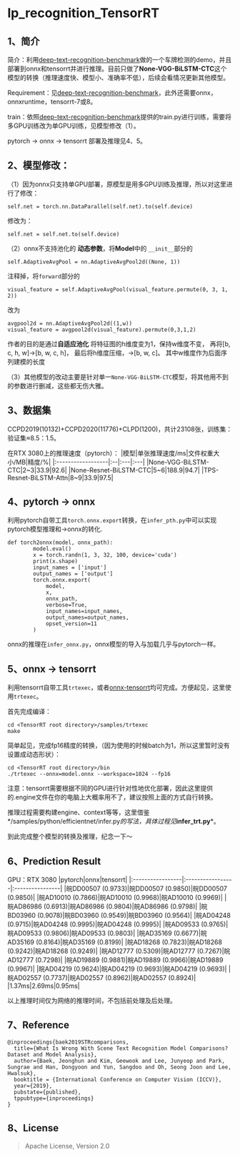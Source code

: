 # lp_recognition_TensorRT

## 1、简介

简介：利用[deep-text-recognition-benchmark](https://github.com/clovaai/deep-text-recognition-benchmark)做的一个车牌检测的demo，并且部署到onnx和tensorrt并进行推理。目前只做了**None-VGG-BiLSTM-CTC**这个模型的转换（推理速度快、模型小、准确率不低），后续会看情况更新其他模型。

Requirement：见[deep-text-recognition-benchmark](https://github.com/clovaai/deep-text-recognition-benchmark)，此外还需要onnx，onnxruntime，tensorrt-7或8。

train：依照[deep-text-recognition-benchmark](https://github.com/clovaai/deep-text-recognition-benchmark)提供的train.py进行训练，需要将多GPU训练改为单GPU训练，见模型修改（1）。

pytorch -> onnx -> tensorrt 部署及推理见4、5。

## 2、模型修改：

（1）因为onnx只支持单GPU部署，原模型是用多GPU训练及推理，所以对这里进行了修改：
```
self.net = torch.nn.DataParallel(self.net).to(self.device) 
```
修改为：
```
self.net = self.net.to(self.device)
```

（2）onnx不支持池化的 **动态参数**，将**Model**中的 `__init__`部分的
```
self.AdaptiveAvgPool = nn.AdaptiveAvgPool2d((None, 1))
```
注释掉，将`forward`部分的
```
visual_feature = self.AdaptiveAvgPool(visual_feature.permute(0, 3, 1, 2))
```
改为
```
avgpool2d = nn.AdaptiveAvgPool2d((1,w))
visual_feature = avgpool2d(visual_feature).permute(0,3,1,2)
```
作者的目的是通过**自适应池化** 将特征图的h维度变为1，保持w维度不变，
再将[b, c, h, w]->[b, w, c, h]，
最后将h维度压缩，->[b, w, c]。
其中w维度作为后面序列建模的长度

（3）其他模型的改动主要是针对单一`None-VGG-BiLSTM-CTC`模型，将其他用不到的参数进行删减，这些都无伤大雅。

## 3、数据集

CCPD2019(10132)+CCPD2020(11776)+CLPD(1200)，共计23108张，训练集：验证集≈8.5：1.5。

在RTX 3080上的推理速度（pytorch）：
|模型|单张推理速度/ms|文件权重大小/MB|精度/%|
|:------------------|:--|:---|:---|
|None-VGG-BiLSTM-CTC|2~3|33.9|92.6|
|None-Resnet-BiLSTM-CTC|5~6|188.9|94.7|
|TPS-Resnet-BiLSTM-Attn|8~9|33.9|97.5|

## 4、pytorch -> onnx

利用pytorch自带工具`torch.onnx.export`转换，在`infer_pth.py`中可以实现pytorch模型推理和->onnx的转化.
```
def torch2onnx(model, onnx_path):
        model.eval()
        x = torch.randn(1, 3, 32, 100, device='cuda')
        print(x.shape)
        input_names = ['input']
        output_names = ['output']
        torch.onnx.export(
            model,
            x,
            onnx_path,
            verbose=True,
            input_names=input_names,
            output_names=output_names,
            opset_version=11 
        )
```
onnx的推理在`infer_onnx.py`，onnx模型的导入与加载几乎与pytorch一样。

## 5、onnx -> tensorrt

利用tensorrt自带工具`trtexec`，或者[onnx-tensorrt](https://github.com/onnx/onnx-tensorrt)均可完成。方便起见，这里使用`trtexec`。

首先完成编译：
```
cd <TensorRT root directory>/samples/trtexec
make
```
简单起见，完成fp16精度的转换，（因为使用的时候batch为1，所以这里暂时没有设置成动态形状）：
```
cd <TensorRT root directory>/bin
./trtexec --onnx=model.onnx --workspace=1024 --fp16 
```
注意：tensorrt需要根据不同的GPU进行针对性地优化部署，因此这里提供的.engine文件在你的电脑上大概率用不了，建议按照上面的方式自行转换。

推理过程需要构建engine、context等等，这里借鉴*<TensorRT>/samples/python/efficientnet/infer.py*的写法，具体过程见***infer_trt.py***。

到此完成整个模型的转换及推理，纪念一下～

## 6、Prediction Result 
    
GPU：RTX 3080
|pytorch|onnx|tensorrt|
|:-----------------|:-----------------|:----------------|
|皖DD00507 (0.9733)|皖DD00507 (0.9850)|皖DD00507 (0.9850)|
|皖AD10010 (0.7866)|皖AD10010 (0.9968)|皖AD10010 (0.9969)|
|皖AD86986 (0.6913)|皖AD86986 (0.9804)|皖AD86986 (0.9798)|
|皖BD03960 (0.9078)|皖BD03960 (0.9549)|皖BD03960 (0.9564)|
|皖AD04248 (0.9715)|皖AD04248 (0.9995)|皖AD04248 (0.9995)|
|皖AD09533 (0.9765)|皖AD09533 (0.9806)|皖AD09533 (0.9803)|
|皖AD35169 (0.6677)|皖AD35169 (0.8164)|皖AD35169 (0.8199)|
|皖AD18268 (0.7823)|皖AD18268 (0.9242)|皖AD18268 (0.9249)|
|皖AD12777 (0.5309)|皖AD12777 (0.7267)|皖AD12777 (0.7298)|
|皖AD19889 (0.9881)|皖AD19889 (0.9966)|皖AD19889 (0.9967)|
|皖AD04219 (0.9624)|皖AD04219 (0.9693)|皖AD04219 (0.9693)|
|皖AD02557 (0.7737)|皖AD02557 (0.8962)|皖AD02557 (0.8924)|
|1.37ms|2.69ms|0.95ms|
    
以上推理时间仅为网络的推理时间，不包括前处理及后处理。

## 7、Reference
```
@inproceedings{baek2019STRcomparisons,
  title={What Is Wrong With Scene Text Recognition Model Comparisons? Dataset and Model Analysis},
  author={Baek, Jeonghun and Kim, Geewook and Lee, Junyeop and Park, Sungrae and Han, Dongyoon and Yun, Sangdoo and Oh, Seong Joon and Lee, Hwalsuk},
  booktitle = {International Conference on Computer Vision (ICCV)},
  year={2019},
  pubstate={published},
  tppubtype={inproceedings}
}
```
## 8、License
> Apache License, Version 2.0
